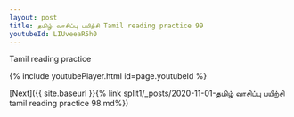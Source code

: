 ```yaml
---
layout: post
title: தமிழ் வாசிப்பு பயிற்சி Tamil reading practice 99
youtubeId: LIUveeaR5h0
---
```

 
 
Tamil reading practice
 
 
 
 
 


{% include youtubePlayer.html id=page.youtubeId %}
 
[Next]({{ site.baseurl }}{% link  split1/_posts/2020-11-01-தமிழ் வாசிப்பு பயிற்சி tamil reading practice 98.md%})
 
